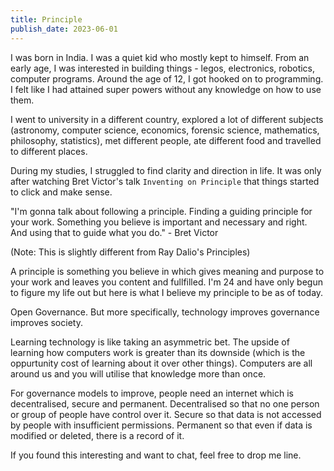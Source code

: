 ```yaml
---
title: Principle
publish_date: 2023-06-01
---
```


I was born in India. I was a quiet kid who mostly kept to himself. From an early
age, I was interested in building things - legos, electronics, robotics,
computer programs. Around the age of 12, I got hooked on to programming. I felt
like I had attained super powers without any knowledge on how to use them.

I went to university in a different country, explored a lot of different
subjects (astronomy, computer science, economics, forensic science, mathematics,
philosophy, statistics), met different people, ate different food and travelled
to different places.

During my studies, I struggled to find clarity and direction in life. It was
only after watching Bret Victor's talk `Inventing on Principle` that things
started to click and make sense.

"I'm gonna talk about following a principle. Finding a guiding principle for
your work. Something you believe is important and necessary and right. And using
that to guide what you do." - Bret Victor

(Note: This is slightly different from Ray Dalio's Principles)

A principle is something you believe in which gives meaning and purpose to your
work and leaves you content and fullfilled. I'm 24 and have only begun to figure
my life out but here is what I believe my principle to be as of today.

Open Governance. But more specifically, technology improves governance improves
society.

Learning technology is like taking an asymmetric bet. The upside of learning how
computers work is greater than its downside (which is the oppurtunity cost of
learning about it over other things). Computers are all around us and you will
utilise that knowledge more than once.

For governance models to improve, people need an internet which is
decentralised, secure and permanent. Decentralised so that no one person or
group of people have control over it. Secure so that data is not accessed by
people with insufficient permissions. Permanent so that even if data is modified
or deleted, there is a record of it.

If you found this interesting and want to chat, feel free to drop me line.
